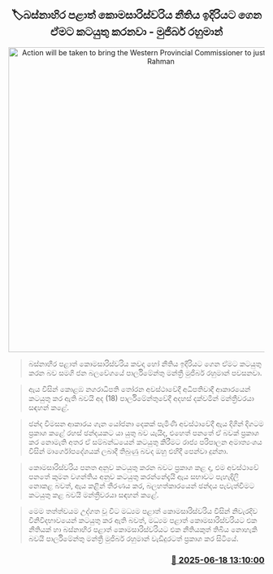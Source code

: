 <p align='center'><b><h2 align='center' title='Action will be taken to bring the Western Provincial Commissioner to justice - Mujibur Rahman'>🏷බස්නාහිර පළාත් කොමසාරිස්වරිය නීතිය ඉදිරියට ගෙන ඒමට කටයුතු කරනවා - මුජිබර් රහුමාන්</h2></b></p>
<p align='center'><img src='https://helakuru.sgp1.cdn.digitaloceanspaces.com/esana/images/lib/mujiber-rahuman-parliment-yu.jpg' width='600' alt='Action will be taken to bring the Western Provincial Commissioner to justice - Mujibur Rahman'></p>

> බස්නාහිර පළාත් කොමසාරිස්වරිය කවදා හෝ නීතිය ඉදිරියට ගෙන ඒමට කටයුතු කරන බව සමගි ජන බලවේගයේ පාර්ලිමේන්තු මන්ත්‍රී මුජිබර් රහුමාන් පවසනවා.

> ඇය විසින් කොළඹ නගරාධිපති තෝරන අවස්ථාවේදී අධිපතිවාදී ආකාරයෙන් කටයුතු කර ඇති බවයි අද (18) පාර්ලිමේන්තුවේදී අදහස් දක්වමින් මන්ත්‍රීවරයා සඳහන් කළේ.

> ඡන්ද විමසන ආකාරය ගැන යෝජනා දෙකක් පැමිණි අවස්ථාවේදී ඇය දිගින් දිගටම ප්‍රකාශ කළේ රහස් ඡන්දයකට යා යුතු බව යැයිද, එහෙත් පනතේ ඒ බවක් ප්‍රකාශ කර නොමැති අතර ඒ සම්බන්ධයෙන් කටයුතු කිරීමට රාජ්‍ය පරිපාලන අමාත්‍යංශය විසින් මාර්ගෝපදේශයක් ලබාදී තිබුණු බවද ඔහු එහිදී පෙන්වා දුන්නා.

> කොමසාරිස්වරිය පනත අනුව කටයුතු කරන බවට ප්‍රකාශ කළ ද, එම අවස්ථා‍වේ පනතේ කුමන වගන්තිය අනුව කටයුතු කරන්නේදැයි ඇය සභාවට පැහැදිලි නොකළ බවත්, ඇය කළින් තීරණය කර, බලහත්කාරයෙන් ඡන්දය පැවැත්වීමට කටයුතු කළ බවයි මන්ත්‍රීවරයා සඳහන් කළේ.

> මෙම තත්ත්වයම උද්ගත වූ විට මධ්‍යම පළාත් කොමසාරිස්වරිය විසින් නිවැරදිව විනිවිදභාවයෙන් කටයුතු කර ඇති බවත්, මධ්‍යම පළාත් කොමසාරිස්වරියට එක නීතියක් හා බස්නාහිර පළාත් කොමසාරිස්වරියට එක නීතියකුත් තිබිය නොහැකි බවයි පාර්ලිමේන්තු මන්ත්‍රී මුජිබර් රහුමාන් වැඩිදුරටත් ප්‍රකාශ කර සිටියේ.



<h3 align='right'><a href='https://www.helakuru.lk/esana/p/111124/'>📅 2025-06-18 13:10:00</a></h3>
